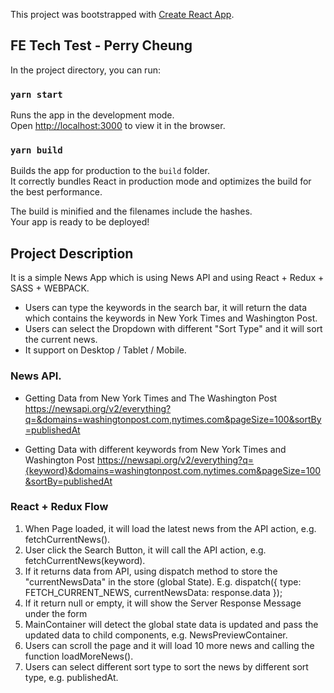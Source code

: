 This project was bootstrapped with [Create React App](https://github.com/facebook/create-react-app). 

## FE Tech Test - Perry Cheung

In the project directory, you can run:

### `yarn start`
Runs the app in the development mode.<br>
Open [http://localhost:3000](http://localhost:3000) to view it in the browser.

### `yarn build`
Builds the app for production to the `build` folder.<br>
It correctly bundles React in production mode and optimizes the build for the best performance.

The build is minified and the filenames include the hashes.<br>
Your app is ready to be deployed!

## Project Description
It is a simple News App which is using News API and using React + Redux + SASS + WEBPACK. 
- Users can type the keywords in the search bar, it will return the data which contains the keywords in New York Times and Washington Post. 
- Users can select the Dropdown with different "Sort Type" and it will sort the current news.
- It support on Desktop / Tablet / Mobile.

### News API.
- Getting Data from New York Times and The Washington Post
  https://newsapi.org/v2/everything?q=&domains=washingtonpost.com,nytimes.com&pageSize=100&sortBy=publishedAt
  
- Getting Data with different keywords from New York Times and Washington Post
  https://newsapi.org/v2/everything?q={keyword}&domains=washingtonpost.com,nytimes.com&pageSize=100&sortBy=publishedAt
  
  
### React + Redux Flow
1. When Page loaded, it will load the latest news from the API action, e.g. fetchCurrentNews().
2. User click the Search Button, it will call the API action, e.g. fetchCurrentNews(keyword).
4. If it returns data from API, using dispatch method to store the "currentNewsData" in the store (global State). E.g.
      dispatch({
          type: FETCH_CURRENT_NEWS,
          currentNewsData: response.data
      });
3. If it return null or empty, it will show the Server Response Message under the form
4. MainContainer will detect the global state data is updated and pass the updated data to child components, e.g. NewsPreviewContainer.
5. Users can scroll the page and it will load 10 more news and calling the function loadMoreNews().
6. Users can select different sort type to sort the news by different sort type, e.g. publishedAt.
